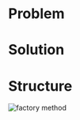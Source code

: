# Problem

# Solution

# Structure
![factory method](https://github.com/user-attachments/assets/fa182827-16b6-4842-b649-55a3ee26983f)
